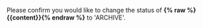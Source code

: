 Please confirm you would like to change the status of __{% raw %}{{content}}{% endraw %}__ to 'ARCHIVE'.